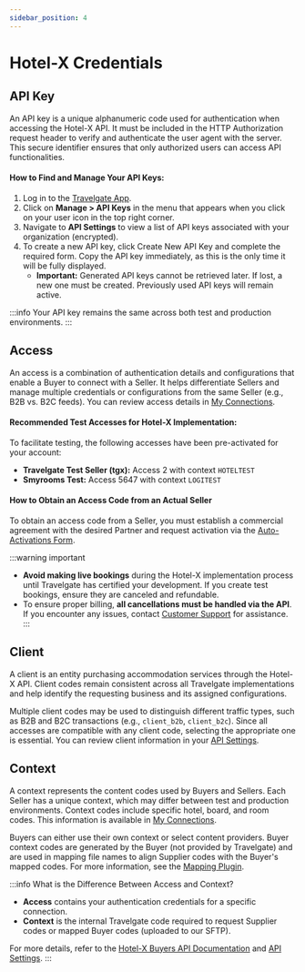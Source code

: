 ```yaml
---
sidebar_position: 4
---
```


# Hotel-X Credentials

## API Key

An API key is a unique alphanumeric code used for authentication when accessing the Hotel-X API. It must be included in the HTTP Authorization request header to verify and authenticate the user agent with the server. This secure identifier ensures that only authorized users can access API functionalities.

#### How to Find and Manage Your API Keys:
1. Log in to the [Travelgate App](https://www.travelgate.com/).
2. Click on **Manage > API Keys** in the menu that appears when you click on your user icon in the top right corner.
3. Navigate to **API Settings** to view a list of API keys associated with your organization (encrypted).
4. To create a new API key, click Create New API Key and complete the required form. Copy the API key immediately, as this is the only time it will be fully displayed.
   - **Important:** Generated API keys cannot be retrieved later. If lost, a new one must be created. Previously used API keys will remain active.

:::info
Your API key remains the same across both test and production environments.
:::

## Access

An access is a combination of authentication details and configurations that enable a Buyer to connect with a Seller. It helps differentiate Sellers and manage multiple credentials or configurations from the same Seller (e.g., B2B vs. B2C feeds). You can review access details in [My Connections](https://app.travelgate.com/connections/myconnections).

#### Recommended Test Accesses for Hotel-X Implementation:
To facilitate testing, the following accesses have been pre-activated for your account:
   - **Travelgate Test Seller (tgx):** Access 2 with context `HOTELTEST`
   - **Smyrooms Test:** Access 5647 with context `LOGITEST`

#### How to Obtain an Access Code from an Actual Seller
To obtain an access code from a Seller, you must establish a commercial agreement with the desired Partner and request activation via the [Auto-Activations Form](/kb/platform/app-features/connections/my-connections/guick-guide-to-auto-activations).

:::warning important
- **Avoid making live bookings** during the Hotel-X implementation process until Travelgate has certified your development. If you create test bookings, ensure they are canceled and refundable.
- To ensure proper billing, **all cancellations must be handled via the API**. If you encounter any issues, contact [Customer Support](https://app.travelgate.com/support) for assistance.
:::

## Client

A client is an entity purchasing accommodation services through the Hotel-X API. Client codes remain consistent across all Travelgate implementations and help identify the requesting business and its assigned configurations.

Multiple client codes may be used to distinguish different traffic types, such as B2B and B2C transactions (e.g., `client_b2b`, `client_b2c`). Since all accesses are compatible with any client code, selecting the appropriate one is essential. You can review client information in your [API Settings](/kb/platform/app-features/connections/api-settings/).

## Context

A context represents the content codes used by Buyers and Sellers. Each Seller has a unique context, which may differ between test and production environments. Context codes include specific hotel, board, and room codes. This information is available in [My Connections](https://app.travelgate.com/connections/myconnections).

Buyers can either use their own context or select content providers. Buyer context codes are generated by the Buyer (not provided by Travelgate) and are used in mapping file names to align Supplier codes with the Buyer's mapped codes. For more information, see the [Mapping Plugin](/docs/apis/for-buyers/hotel-x-pull-buyers-api/plugins/mapping).

:::info What is the Difference Between Access and Context?
- **Access** contains your authentication credentials for a specific connection.
- **Context** is the internal Travelgate code required to request Supplier codes or mapped Buyer codes (uploaded to our SFTP).

For more details, refer to the [Hotel-X Buyers API Documentation](/docs/get-started/key-concepts) and [API Settings](/kb/platform/app-features/connections/api-settings/).
:::
